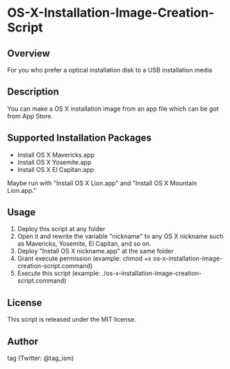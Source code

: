 # OS-X-Installation-Image-Creation-Script

## Overview
For you who prefer a optical installation disk to a USB installation media

## Description
You can make a OS X installation image from an app file which can be got from App Store.

## Supported Installation Packages
* Install OS X Mavericks.app
* Install OS X Yosemite.app
* Install OS X El Capitan.app

Maybe run with "Install OS X Lion.app" and "Install OS X Mountain Lion.app."

## Usage
1. Deploy this script at any folder
2. Open it and rewrite the variable "nickname" to any OS X nickname such as Mavericks, Yosemite, El Capitan, and so on.
3. Deploy "Install OS X nickname.app" at the same folder
4. Grant execute permission (example: chmod +x os-x-installation-image-creation-script.command)
5. Execute this script (example: ./os-x-installation-image-creation-script.command)

## License
This script is released under the MIT license.

## Author
tag (Twitter: @tag_ism)
